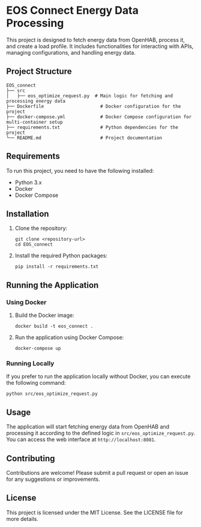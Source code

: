 # EOS Connect Energy Data Processing

This project is designed to fetch energy data from OpenHAB, process it, and create a load profile. It includes functionalities for interacting with APIs, managing configurations, and handling energy data.

## Project Structure

```
EOS_connect
├── src
│   ├── eos_optimize_request.py  # Main logic for fetching and processing energy data
├── Dockerfile                     # Docker configuration for the project
├── docker-compose.yml             # Docker Compose configuration for multi-container setup
├── requirements.txt               # Python dependencies for the project
└── README.md                      # Project documentation
```

## Requirements

To run this project, you need to have the following installed:

- Python 3.x
- Docker
- Docker Compose

## Installation

1. Clone the repository:
   ```
   git clone <repository-url>
   cd EOS_connect
   ```

2. Install the required Python packages:
   ```
   pip install -r requirements.txt
   ```

## Running the Application

### Using Docker

1. Build the Docker image:
   ```
   docker build -t eos_connect .
   ```

2. Run the application using Docker Compose:
   ```
   docker-compose up
   ```

### Running Locally

If you prefer to run the application locally without Docker, you can execute the following command:
```
python src/eos_optimize_request.py
```

## Usage

The application will start fetching energy data from OpenHAB and processing it according to the defined logic in `src/eos_optimize_request.py`. You can access the web interface at `http://localhost:8081`.

## Contributing

Contributions are welcome! Please submit a pull request or open an issue for any suggestions or improvements.

## License

This project is licensed under the MIT License. See the LICENSE file for more details.
